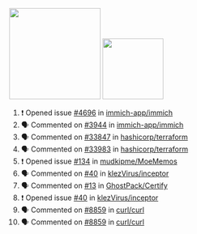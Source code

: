 <a href="https://github.com/bestrocker221"><img src="https://github-readme-stats-sigma-five.vercel.app/api?username=bestrocker221&count_private=true&theme=dark" height="180" /></a> <a href="https://github.com/bestrocker221"><img src="https://github-readme-stats-sigma-five.vercel.app/api/top-langs/?username=bestrocker221&langs_count=8&theme=dark&hide=tex,java,html,css&layout=compact" height="120" /></a>


<!--START_SECTION:activity--> 
1. ❗ Opened issue [#4696](https://github.com/immich-app/immich/issues/4696) in [immich-app/immich](https://github.com/immich-app/immich)
2. 🗣 Commented on [#3944](https://github.com/immich-app/immich/issues/3944#issuecomment-1783947387) in [immich-app/immich](https://github.com/immich-app/immich)
3. 🗣 Commented on [#33847](https://github.com/hashicorp/terraform/issues/33847#issuecomment-1783896143) in [hashicorp/terraform](https://github.com/hashicorp/terraform)
4. 🗣 Commented on [#33983](https://github.com/hashicorp/terraform/issues/33983#issuecomment-1783844503) in [hashicorp/terraform](https://github.com/hashicorp/terraform)
5. ❗ Opened issue [#134](https://github.com/mudkipme/MoeMemos/issues/134) in [mudkipme/MoeMemos](https://github.com/mudkipme/MoeMemos)
6. 🗣 Commented on [#40](https://github.com/klezVirus/inceptor/issues/40) in [klezVirus/inceptor](https://github.com/klezVirus/inceptor)
7. 🗣 Commented on [#13](https://github.com/GhostPack/Certify/issues/13) in [GhostPack/Certify](https://github.com/GhostPack/Certify)
8. ❗️ Opened issue [#40](https://github.com/klezVirus/inceptor/issues/40) in [klezVirus/inceptor](https://github.com/klezVirus/inceptor)
9. 🗣 Commented on [#8859](https://github.com/curl/curl/issues/8859) in [curl/curl](https://github.com/curl/curl)
10. 🗣 Commented on [#8859](https://github.com/curl/curl/issues/8859) in [curl/curl](https://github.com/curl/curl)
<!--END_SECTION:activity-->
